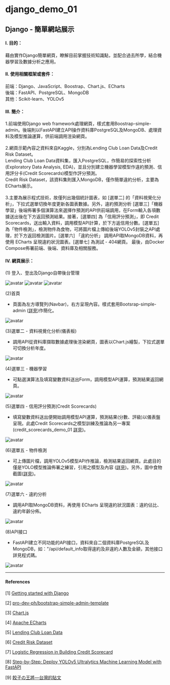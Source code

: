 # **django_demo_01**


## **Django - 簡單網站展示**

#### **Ⅰ. 目的：** 
藉由實作Django簡單網頁，瞭解目前掌握技術知識點，並配合過去所學，結合機器學習及數據分析之應用。
<br> 

#### **Ⅱ. 使用相關框架或套件：**
前端：Django、JavaScript、Boostrap、Chart.js、ECharts<br>
後端：FastAPI、PostgreSQL、MongoDB<br>
其他：Scikit-learn、YOLOv5
<br>

#### **Ⅲ. 簡介：** 
1.前端使用Django web framework處理網頁，樣式套用Boostrap-simple-admin。後端則以FastAPI建立API操作資料庫PostgreSQL及MongoDB、處理資料及模型推論運算，供前端調用渲染網頁。<br><br>
2.網頁示範內容之資料來自Kaggle，分別為Lending Club Loan Data及Credit Risk Dataset。<br>Lending Club Loan Data資料集，匯入PostgreSQL，作簡易的探索性分析(Exploratory Data Analysis, EDA)，並且分別建立機器學習模型作違約預測、信用評分卡(Credit Scorecards)模型作評分預測。<br>Credit Risk Dataset，該資料集則匯入MongoDB，僅作簡單違約分析，主要為ECharts展示。<br><br>
3.主要為展示程式技術，故僅列出幾個統計圖表，如 [選單二] 的「資料視覺化分析」，下拉式選單切換年度更新各圖表數據。另外，違約預測分析 [選單三]「機器學習」後端佈署多個演算法來選擇作預測的API供前端調用，在Form輸入各項數據送出後在下方返回預測結果。接著，[選單四] 為「信用評分預測」，即 Credit Scorecards，送出輸入資料，調用模型API計算，於下方返信用分數。[選單五] 為「物件檢測」，檢測物件為食物，可將圖片檔上傳給後端YOLOv5封裝之API處理，於下方返回檢測圖片。[選單六] 「違約分析」 調用API取MongoDB資料，再使用 ECharts 呈現違約狀況圖表。[選單七] 為測試 - 404網頁。
最後，由Docker Compose佈署前端、後端、資料庫及相關服務。
<br>

#### **Ⅳ. 網頁展示：**

(1) 登入、登出及Django自帶後台管理

![avatar](./README_png/page_login.png)
![avatar](./README_png/page_logout.png)
![avatar](./README_png/page_admin.png)

(2)首頁
- 頁面為左方導覽列(Navbar)，右方呈現內容。樣式套用Bootsrap-simple-admin ([詳見](<https://github.com/pro-dev-ph/bootstrap-simple-admin-template>))作簡化。

![avatar](./README_png/page_home.png) 

(3)選單二 - 資料視覺化分析(儀表板) 

- 調用API從資料庫擷取數據處理後渲染網頁，圖表以Chart.js繪製，下拉式選單可切換分析年度。

![avatar](./README_png/page_dashboard.png)

(4)選單三 - 機器學習 

- 可點選演算法及填寫變數資料送出Form，調用模型API運算，預測結果返回網頁。

![avatar](./README_png/page_ml.png)

(5)選單四 - 信用評分預測(Credit Scorecards) 

- 填寫變數資料送出便開始調用模型API運算，預測結果(分數、評級)以儀表盤呈現。此處Credit Scorecards之模型訓練及推論為另一專案(credit_scorecards_demo_01  [詳見](<https://github.com/qinglian1105/credit_scorecards_demo_01/tree/main>))。

![avatar](./README_png/page_scorecard.png)

(6)選單五 - 物件檢測 

- 可上傳圖片檔，調用YOLOv5模型API作推論，檢測結果返回網頁。此處目的僅是YOLO模型推論佈署之練習，引用之模型及內容 ([詳見](<https://medium.com/@auliyafirdaus03/step-by-step-deploy-yolov5-ultralytics-machine-learning-model-with-fastapi-ef6faacea4ee>))。另外，圖中食物截圖([詳見](<https://www.facebook.com/ohshotaiwan/posts/%E6%BC%A2%E7%A5%9E%E6%88%90%E5%8A%9F%E5%BA%97%E9%99%90%E5%AE%9A%E6%96%99%E7%90%86-%E5%A4%A7%E5%AE%B6%E4%BE%86%E9%A4%83%E5%AD%90%E3%81%AE%E7%8E%8B%E5%B0%87%E9%83%BD%E9%BB%9E%E4%BB%80%E9%BA%BC%E6%96%99%E7%90%86%E5%91%A2%E5%A6%82%E6%9E%9C%E6%AF%AB%E7%84%A1%E9%A0%AD%E7%B7%92%E7%9A%84%E8%A9%B1%E5%B0%8F%E7%B7%A8%E8%B6%85%E6%8E%A8%E8%96%A6%E6%96%B0%E6%89%8B%E5%85%A5%E9%96%80%E6%AC%BE%E7%8E%8B%E5%B0%87%E6%8B%89%E9%BA%B5%E5%A5%97%E9%A4%90%E7%8E%8B%E5%B0%87%E4%BA%BA%E6%B0%A3%E6%96%99%E7%90%86%E4%B8%80%E6%AC%A1%E6%94%B6%E9%9B%86%E7%8E%8B%E5%B0%87%E7%85%8E%E9%A4%83%E7%8E%8B%E5%B0%87%E7%82%92%E9%A3%AF%E7%8E%8B%E5%B0%87%E9%86%AC%E6%B2%B9%E8%B1%9A%E9%AA%A8%E6%8B%89%E9%BA%B5%E7%86%B1%E9%96%80%E8%8F%9C%E5%96%AE%E4%B8%80/380404612371913/>))。

![avatar](./README_png/page_yolov5.png)

(7)選單六 - 違約分析 

- 調用API取MongoDB資料，再使用 ECharts 呈現違約狀況圖表：違約佔比、違約年齡分佈。

![avatar](./README_png/page_default.png)

(8)API接口 
- FastAPI建立不同功能的API接口，資料來自二個資料庫PostgreSQL及MongoDB，如："/api/default_info取得違約及非違約人數及金額，其他接口詳見程式碼。

![avatar](./README_png/page_api.png)
<br>

***

#### References

[1] [Getting started with Django](<https://www.djangoproject.com/start/>)

[2] [pro-dev-ph/bootstrap-simple-admin-template](<https://github.com/pro-dev-ph/bootstrap-simple-admin-template>)

[3] [Chart.js](<https://www.chartjs.org/>)

[4] [Apache ECharts](<https://echarts.apache.org/zh/index.html>)

[5] [Lending Club Loan Data](<https://www.kaggle.com/datasets/adarshsng/lending-club-loan-data-csv/data>)

[6] [Credit Risk Dataset](<https://www.kaggle.com/datasets/laotse/credit-risk-dataset/data>)

[7] [Logistic Regression in Building Credit Scorecard](<https://medium.com/@rachmanto.rian/logistic-regression-in-building-credit-scorecard-924bece9f953>)

[8] [Step-by-Step: Deploy YOLOv5 Ultralytics Machine Learning Model with FastAPI](<https://medium.com/@auliyafirdaus03/step-by-step-deploy-yolov5-ultralytics-machine-learning-model-with-fastapi-ef6faacea4ee>)

[9] [餃子の王將—台灣的貼文](<https://www.facebook.com/ohshotaiwan/posts/%E6%BC%A2%E7%A5%9E%E6%88%90%E5%8A%9F%E5%BA%97%E9%99%90%E5%AE%9A%E6%96%99%E7%90%86-%E5%A4%A7%E5%AE%B6%E4%BE%86%E9%A4%83%E5%AD%90%E3%81%AE%E7%8E%8B%E5%B0%87%E9%83%BD%E9%BB%9E%E4%BB%80%E9%BA%BC%E6%96%99%E7%90%86%E5%91%A2%E5%A6%82%E6%9E%9C%E6%AF%AB%E7%84%A1%E9%A0%AD%E7%B7%92%E7%9A%84%E8%A9%B1%E5%B0%8F%E7%B7%A8%E8%B6%85%E6%8E%A8%E8%96%A6%E6%96%B0%E6%89%8B%E5%85%A5%E9%96%80%E6%AC%BE%E7%8E%8B%E5%B0%87%E6%8B%89%E9%BA%B5%E5%A5%97%E9%A4%90%E7%8E%8B%E5%B0%87%E4%BA%BA%E6%B0%A3%E6%96%99%E7%90%86%E4%B8%80%E6%AC%A1%E6%94%B6%E9%9B%86%E7%8E%8B%E5%B0%87%E7%85%8E%E9%A4%83%E7%8E%8B%E5%B0%87%E7%82%92%E9%A3%AF%E7%8E%8B%E5%B0%87%E9%86%AC%E6%B2%B9%E8%B1%9A%E9%AA%A8%E6%8B%89%E9%BA%B5%E7%86%B1%E9%96%80%E8%8F%9C%E5%96%AE%E4%B8%80/380404612371913/>)
